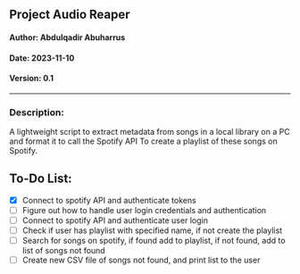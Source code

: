 ## Project Audio Reaper

#### Author: Abdulqadir Abuharrus
#### Date: 2023-11-10
#### Version: 0.1
____
### Description:
A lightweight script to extract metadata from songs in a local library on a PC and format it to call the Spotify API
To create a playlist of these songs on Spotify.




## To-Do List:
- [X] Connect to spotify API and authenticate tokens 
- [ ] Figure out how to handle user login credentials and authentication
- [ ] Connect to spotify API and authenticate user login
- [ ] Check if user has playlist with specified name, if not create the playlist 
- [ ] Search for songs on spotify, if found add to playlist, if not found, add to list of songs not found 
- [ ] Create new CSV file of songs not found, and print list to the user